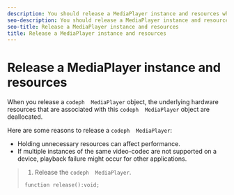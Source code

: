 ```yaml
---
description: You should release a MediaPlayer instance and resources when you no longer need the MediaResource.
seo-description: You should release a MediaPlayer instance and resources when you no longer need the MediaResource.
seo-title: Release a MediaPlayer instance and resources
title: Release a MediaPlayer instance and resources
---
```


# Release a MediaPlayer instance and resources

When you release a `codeph  MediaPlayer` object, the underlying hardware resources that are associated with this `codeph  MediaPlayer` object are deallocated.

Here are some reasons to release a `codeph  MediaPlayer`:
* Holding unnecessary resources can affect performance.
* If multiple instances of the same video-codec are not supported on a device, playback failure might occur for other applications.

>1. Release the `codeph  MediaPlayer`.
>   ```
>   function release():void;
>   ```
>   
>   
>   
